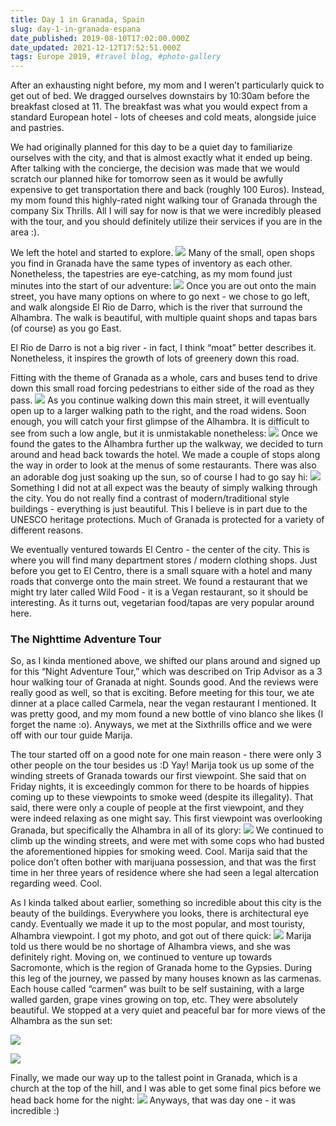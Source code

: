 ```yaml
---
title: Day 1 in Granada, Spain
slug: day-1-in-granada-espana
date_published: 2019-08-10T17:02:00.000Z
date_updated: 2021-12-12T17:52:51.000Z
tags: Europe 2019, #travel blog, #photo-gallery
---
```


After an exhausting night before, my mom and I weren’t particularly quick to get out of bed. We dragged ourselves downstairs by 10:30am before the breakfast closed at 11. The breakfast was what you would expect from a standard European hotel - lots of cheeses and cold meats, alongside juice and pastries.

We had originally planned for this day to be a quiet day to familiarize ourselves with the city, and that is almost exactly what it ended up being. After talking with the concierge, the decision was made that we would scratch our planned hike for tomorrow seen as it would be awfully expensive to get transportation there and back (roughly 100 Euros). Instead, my mom found this highly-rated night walking tour of Granada through the company Six Thrills. All I will say for now is that we were incredibly pleased with the tour, and you should definitely utilize their services if you are in the area :).

We left the hotel and started to explore.
![](../../content/images/2021/12/europe2019-3-1.jpg)
Many of the small, open shops you find in Granada have the same types of inventory as each other. Nonetheless, the tapestries are eye-catching, as my mom found just minutes into the start of our adventure:
![](../../content/images/2021/12/europe2019-3-2.jpg)
Once you are out onto the main street, you have many options on where to go next - we chose to go left, and walk alongside El Rio de Darro, which is the river that surround the Alhambra. The walk is beautiful, with multiple quaint shops and tapas bars (of course) as you go East.

El Rio de Darro is not a big river - in fact, I think “moat” better describes it. Nonetheless, it inspires the growth of lots of greenery down this road. 

Fitting with the theme of Granada as a whole, cars and buses tend to drive down this small road forcing pedestrians to either side of the road as they pass.
![](../../content/images/2021/12/europe2019-3-3.jpg)
As you continue walking down this main street, it will eventually open up to a larger walking path to the right, and the road widens. Soon enough, you will catch your first glimpse of the Alhambra. It is difficult to see from such a low angle, but it is unmistakable nonetheless:
![](../../content/images/2021/12/europe2019-3-4.jpg)
Once we found the gates to the Alhambra further up the walkway, we decided to turn around and head back towards the hotel. We made a couple of stops along the way in order to look at the menus of some restaurants. There was also an adorable dog just soaking up the sun, so of course I had to go say hi:
![](../../content/images/2021/12/europe2019-3-5.jpg)
Something I did not at all expect was the beauty of simply walking through the city. You do not really find a contrast of modern/traditional style buildings - everything is just beautiful. This I believe is in part due to the UNESCO heritage protections. Much of Granada is protected for a variety of different reasons.

We eventually ventured towards El Centro - the center of the city. This is where you will find many department stores / modern clothing shops. Just before you get to El Centro, there is a small square with a hotel and many roads that converge onto the main street. We found a restaurant that we might try later called Wild Food - it is a Vegan restaurant, so it should be interesting. As it turns out, vegetarian food/tapas are very popular around here.

### The Nighttime Adventure Tour

So, as I kinda mentioned above, we shifted our plans around and signed up for this “Night Adventure Tour,” which was described on Trip Advisor as a 3 hour walking tour of Granada at night. Sounds good. And the reviews were really good as well, so that is exciting. Before meeting for this tour, we ate dinner at a place called Carmela, near the vegan restaurant I mentioned. It was pretty good, and my mom found a new bottle of vino blanco she likes (I forget the name :o). Anyways, we met at the Sixthrills office and we were off with our tour guide Marija.

The tour started off on a good note for one main reason - there were only 3 other people on the tour besides us :D Yay! Marija took us up some of the winding streets of Granada towards our first viewpoint. She said that on Friday nights, it is exceedingly common for there to be hoards of hippies coming up to these viewpoints to smoke weed (despite its illegality). That said, there were only a couple of people at the first viewpoint, and they were indeed relaxing as one might say. This first viewpoint was overlooking Granada, but specifically the Alhambra in all of its glory:
![](../../content/images/2021/12/europe2019-3-6.jpg)
We continued to climb up the winding streets, and were met with some cops who had busted the aforementioned hippies for smoking weed. Cool. Marija said that the police don’t often bother with marijuana possession, and that was the first time in her three years of residence where she had seen a legal altercation regarding weed. Cool. 

As I kinda talked about earlier, something so incredible about this city is the beauty of the buildings. Everywhere you looks, there is architectural eye candy. Eventually we made it up to the most popular, and most touristy, Alhambra viewpoint. I got my photo, and got out of there quick:
![](../../content/images/2021/12/europe2019-3-7.jpg)
Marija told us there would be no shortage of Alhambra views, and she was definitely right. Moving on, we continued to venture up towards Sacromonte, which is the region of Granada home to the Gypsies. During this leg of the journey, we passed by many houses known as las carmenas. Each house called “carmen” was built to be self sustaining, with a large walled garden, grape vines growing on top, etc. They were absolutely beautiful. We stopped at a very quiet and peaceful bar for more views of the Alhambra as the sun set:

![](../../content/images/2021/12/europe2019-3-8.jpg)

![](../../content/images/2021/12/europe2019-3-9.jpg)

Finally, we made our way up to the tallest point in Granada, which is a church at the top of the hill, and I was able to get some final pics before we head back home for the night:
![](../../content/images/2021/12/europe2019-3-10.jpg)
Anyways, that was day one - it was incredible :)
